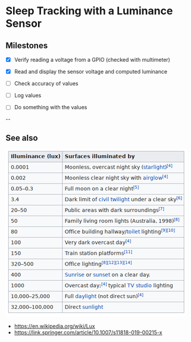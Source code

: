 # Sleep Tracking with a Luminance Sensor

## Milestones
- [x] Verify reading a voltage from a GPIO (checked with multimeter)
- [x] Read and display the sensor voltage and computed luminance
- [ ] Check accuracy of values
- [ ] Log values
- [ ] Do something with the values
 
 
--

## See also
 
![luminance-chart](images/luminance_chart_wiki.png "Luminance chart, from https://en.wikipedia.org/wiki/Lux")
 - https://en.wikipedia.org/wiki/Lux
 - https://link.springer.com/article/10.1007/s11818-019-00215-x
